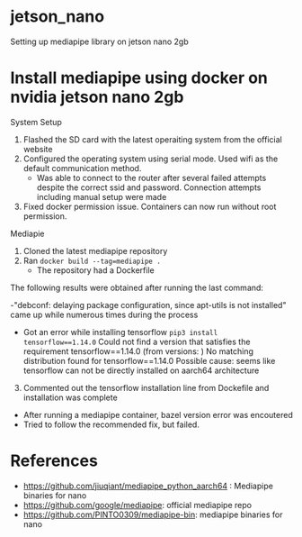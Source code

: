 # jetson_nano
Setting up mediapipe library on jetson nano 2gb

# Install mediapipe using docker on nvidia jetson nano 2gb

System Setup
1. Flashed the SD card with the latest operaiting system from the official website
2. Configured the operating system using serial mode. Used wifi as the default communication method.
	- Was able to connect to the router after several failed attempts despite the correct ssid and password. Connection attempts including manual setup were made
3. Fixed docker permission issue. Containers can now run without root permission.

Mediapie
1. Cloned the latest mediapipe repository
2. Ran `docker build --tag=mediapipe .`
	- The repository had a Dockerfile

The following results were obtained after running the last command:

-"debconf: delaying package configuration, since apt-utils is not installed" came up while numerous times during the process
- Got an error while installing tensorflow `pip3 install tensorflow==1.14.0`
	Could not find a version that satisfies the requirement tensorflow==1.14.0 (from versions: )
	No matching distribution found for tensorflow==1.14.0
Possible cause: seems like tensorflow can not be directly installed on aarch64 architecture


3. Commented out the tensorflow installation line from Dockefile and installation was complete

- After running a mediapipe container, bazel version error was encoutered
- Tried to follow the recommended fix, but failed.

# References
- https://github.com/jiuqiant/mediapipe_python_aarch64 : Mediapipe binaries for nano
- https://github.com/google/mediapipe: official mediapipe repo
- https://github.com/PINTO0309/mediapipe-bin: mediapipe binaries for nano
